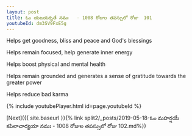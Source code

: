 ```yaml
---
layout: post
title: ఓం యఙయకృతే నమః   - 1008 రోజుల తపస్సులో రోజు  101
youtubeId: dm3SV9FxE5g
---
```

 
 
Helps get goodness, bliss and peace and God's blessings
 
Helps remain focused, help generate inner energy 
 
Helps boost physical and mental health 
 
Helps remain grounded and generates a sense of gratitude towards the greater power 
 
Helps reduce bad karma
 
 
 
 


{% include youtubePlayer.html id=page.youtubeId %}
 
[Next]({{ site.baseurl }}{% link  split2/_posts/2019-05-18-ఓం మహర్షయే కపిలాచార్యయా నమః   - 1008 రోజుల తపస్సులో రోజు  102.md%})
 
